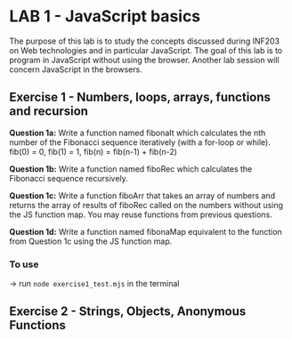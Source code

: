 # LAB 1 - JavaScript basics
The purpose of this lab is to study the concepts discussed during INF203 on Web technologies and in particular JavaScript. The goal of this lab is to program in JavaScript without using the browser. Another lab session will concern JavaScript in the browsers.

## Exercise 1 - Numbers, loops, arrays, functions and recursion
**Question 1a:** Write a function named fibonaIt which calculates the nth number of the Fibonacci sequence iteratively (with a for-loop or while). fib(0) = 0, fib(1) = 1, fib(n) = fib(n-1) + fib(n-2)

**Question 1b:** Write a function named fiboRec which calculates the Fibonacci sequence recursively.

**Question 1c:** Write a function fiboArr that takes an array of numbers and returns the array of results of fiboRec called on the numbers without using the JS function map. You may reuse functions from previous questions.

**Question 1d:** Write a function named fibonaMap equivalent to the function from Question 1c using the JS function map.

### To use
-> run `node exercise1_test.mjs` in the terminal

## Exercise 2 - Strings, Objects, Anonymous Functions
